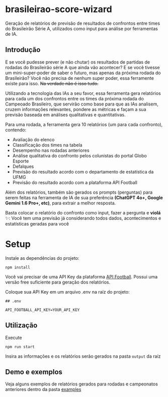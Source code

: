 # brasileirao-score-wizard
Geração de relatórios de previsão de resultados de confrontos entre times do Brasileirão Série A, utilizados como input para análise por ferramentas de IA.

## Introdução

E se você pudesse prever (e não chutar) os resultados de partidas de rodadas do Brasileirão série A que ainda vão acontecer? E se você tivesse um mini-super-poder de saber o futuro, mas apenas da próxima rodada do Brasileirão?
Você não precisa de nenhum super poder, essa ferramente existe para isso. ~~Na verdade não é isso tudo.~~

Utilizando a tecnologia das IAs a seu favor, essa ferramenta gera relatórios para cada um dos confrontos entre os times da próxima rodada do Campeoado Brasileiro, que servirão como base para que as IAs analisem, cruzem informações relevantes, pondere as métricas e façam a sua previsão baseada em análises qualitativas e quantitativas.

Para uma rodada, a ferramenta gera 10 relatórios (um para cada confronto), contendo:
- Avaliação do elenco
- Classificação dos times na tabela
- Desempenho nas rodadas anteriores
- Análise qualitativa do confronto pelos colunistas do portal Globo Esporte
- Defalques
- Previsão do resultado acordo com o departamento de estatística da UFMG
- Previsão do resultado acordo com a plataforma API Football

Além dos relatórios, também são gerados os prompts (perguntas) para serem feitas na ferramenta de IA de sua preferência **(ChatGPT 4o+, Google Gemini 1.6 Pro+, etc)**, para extrair a melhor resposta.

Basta colocar o relatório do confronto como input, fazer a pergunta e __violá__ ✨: Você tem uma previsão já considerando todos dados, acontecimentos e estatísticas geradas para você


# Setup

Instale as dependências do projeto:

```
npm install
```

Você vai precisar de uma API Key da plataforma [API Football](https://www.api-football.com/). Possui uma versão free suficiente para geração dos relatórios.

Coloque sua API Key em um arquivo .env na raíz do projeto:

```
## .env

API_FOOTBALL_API_KEY=YOUR_API_KEY

```


## Utilização

Execute

`npm run start`

Insira as informações e os relatórios serão gerados na pasta `output` da raíz


## Demo e exemplos

Veja alguns exemplos de relatórios gerados para rodadas e campeonatos anteriores dentro da pasta [examples](https://www.api-football.com/)
